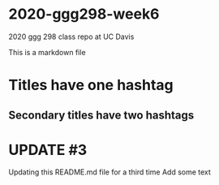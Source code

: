 # 2020-ggg298-week6
2020 ggg 298 class repo at UC Davis

This is a markdown file
# Titles have one hashtag
## Secondary titles have two hashtags

# UPDATE #3
Updating this README.md file for a third time
Add some text
